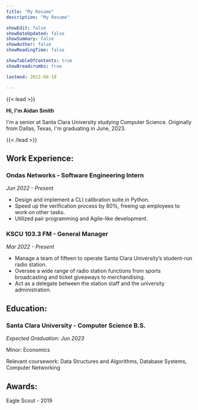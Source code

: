 ```yaml
---
title: "My Resume"
description: "My Resume"

showEdit: false
showDateUpdated: false
showSummary: false
showAuthor: false
showReadingTime: false

showTableOfContents: true
showBreadcrumbs: true

lastmod: 2022-08-18

---
```

{{< lead >}}
<div class="text-neutral-500 dark:text-neutral-400 "><b>Hi, I'm Aidan Smith</b>

I'm a senior at Santa Clara University studying Computer Science. Originally from Dallas, Texas, I'm graduating in June, 2023.
</div>
{{< /lead >}}

## Work Experience:
### Ondas Networks - Software Engineering Intern
*Jun 2022 - Present*
- Design and implement a CLI calibration suite in Python.
- Speed up the verification process by 80%, freeing up employees to work on other tasks.
- Utilized pair programming and Agile-like development. 

### KSCU 103.3 FM - General Manager
*Mar 2022 - Present*
- Manage a team of fifteen to operate Santa Clara University’s student-run radio station.
- Oversee a wide range of radio station functions from sports broadcasting and ticket giveaways to merchandising.
- Act as a delegate between the station staff and the university administration. 

## Education:
### Santa Clara University - Computer Science B.S.
*Expected Graduation: Jun 2023*

Minor: Economics

Relevant coursework: Data Structures and Algorithms, Database Systems, Computer Networking

## Awards:
Eagle Scout - 2019